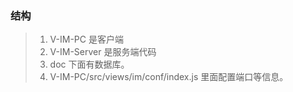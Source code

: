 


### 结构
>   1. V-IM-PC 是客户端
>   2. V-IM-Server 是服务端代码
>   3. doc 下面有数据库。
>   4. V-IM-PC/src/views/im/conf/index.js 里面配置端口等信息。




